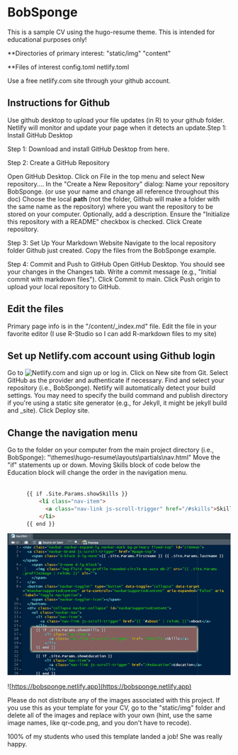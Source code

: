 # BobSponge

This is a sample CV using the hugo-resume theme. This is intended for educational purposes only! 

**Directories of primary interest:
"static/img"
"content"

**Files of interest
config.toml
netlify.toml

Use a free netlify.com site through your github account.

## Instructions for Github

Use github desktop to upload your file updates (in R) to your github folder.  Netlify will monitor and update your page when it detects an update.Step 1: Install GitHub Desktop

Step 1: Download and install GitHub Desktop from here.

Step 2: Create a GitHub Repository

Open GitHub Desktop.
Click on File in the top menu and select New repository....
In the "Create a New Repository" dialog:
Name your repository BobSponge. (or use your name and change all reference throughout this doc)
Choose the local **path** (not the folder, Github will make a folder with the same name as the repository) where you want the repository to be stored on your computer.
Optionally, add a description.
Ensure the "Initialize this repository with a README" checkbox is checked.
Click Create repository.

Step 3: Set Up Your Markdown Website
Navigate to the local repository folder Github just created.
Copy the files from the BobSponge example.

Step 4: Commit and Push to GitHub
Open GitHub Desktop.
You should see your changes in the Changes tab.
Write a commit message (e.g., "Initial commit with markdown files").
Click Commit to main.
Click Push origin to upload your local repository to GitHub.

## Edit the files

Primary page info is in the "/content/_index.md" file.
Edit the file in your favorite editor (I use R-Studio so I can add R-markdown files to my site)


## Set up Netlify.com account using Github login

Go to ![Netlify.com](https://netlify.com) and sign up or log in.
Click on New site from Git.
Select GitHub as the provider and authenticate if necessary.
Find and select your repository (i.e., BobSponge).
Netlify will automatically detect your build settings. You may need to specify the build command and publish directory if you're using a static site generator (e.g., for Jekyll, it might be jekyll build and _site).
Click Deploy site.

## Change the navigation menu

Go to the folder on your computer from the main project directory (i.e., BobSponge): "\themes\hugo-resume\layouts\partials\nav.html"
Move the "if" statements up or down. Moving Skills block of code below the Education block will change the order in the navigation menu.

```markdown

      {{ if .Site.Params.showSkills }}
          <li class="nav-item">
            <a class="nav-link js-scroll-trigger" href="/#skills">Skills</a>
          </li>
      {{ end }}

```

![nav.html](nav.html_image.png)

![https://bobsponge.netlify.app](https://bobsponge.netlify.app)
 
Please do not distribute any of the images associated with this project. If you use this as your template for your CV, go to the "static/img" folder and delete all of the images and replace with your own (hint, use the same image names, like qr-code.png, and you don't have to recode).

100% of my students who used this template landed a job!  She was really happy.
